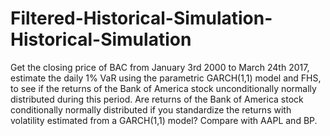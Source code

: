# Filtered-Historical-Simulation-Historical-Simulation
 Get the closing price of BAC from January 3rd 2000 to March 24th 2017, estimate the daily 1% VaR using the parametric GARCH(1,1) model and FHS, to see if the returns of the Bank of America stock unconditionally normally distributed during this period.  Are returns of the Bank of America stock conditionally normally distributed if you standardize the returns with volatility estimated from a GARCH(1,1) model? Compare with AAPL and BP.
